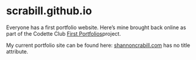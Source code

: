 # scrabill.github.io

Everyone has a first portfolio website. Here’s mine brought back online as part of the Codette Club [First Portfolios](https://medium.com/codetteclub/first-portfolios-the-good-the-bad-and-the-why-god-why-76634fb7e8b1)project.

My current portfolio site can be found here: [shannoncrabill.com](http://shannoncrabill.com/) has no title attribute.